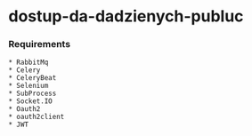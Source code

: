 # dostup-da-dadzienych-publuc

### Requirements
    * RabbitMq
    * Celery
    * CeleryBeat
    * Selenium
    * SubProcess
    * Socket.IO
    * Oauth2
    * oauth2client
    * JWT
